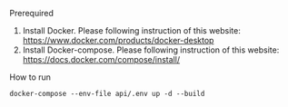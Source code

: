 Prerequired
1. Install Docker. Please following instruction of this website: https://www.docker.com/products/docker-desktop
2. Install Docker-compose. Please following instruction of this website: https://docs.docker.com/compose/install/

How to run
```
docker-compose --env-file api/.env up -d --build
```